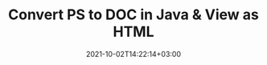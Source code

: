 ---
############################# Static ############################
layout: "autogen"
date: 2021-10-02T14:22:14+03:00
draft: false
path: "total/java/conversion/ps-to-doc/"

############################# Head ############################
head_title: "Convert PS to DOC in Java - Sample Java Code"
head_description: "Java document conversion library to convert PS to DOC and 100+ other file formats in Java & J2SE applications. View the Converted DOC document as HTML viewer."

############################# Header ############################
title: "Convert PS to DOC in Java & View as HTML"
description: "Programmatically convert PS to DOC in Java & J2SE platforms using flexible document manipulation options to customize the resultant document. Convert the complete document or some specific pages based on page numbers or selective page ranges using Java document conversion library."

############################# SubMenu ############################
submenu:
    enable: false

############################# Content ############################
content:
    enable: true
    block:
    - title_left: "PS to DOC Conversion in Java"
      content_left: |
          Perform PS to DOC file conversion in three simple steps using Java. View the converted document as HTML without any external software dependency.

          -   Create a new instance of **Converter** class and load the PS file
          -   Set **ConvertOptions** for the DOC document type
          -   Call **Convert** method of **Converter** class instance for conversion to DOC
          -   Set options for HTML viewer
          -   Create **Viewer** object to view converted DOC as HTML
          
      title_right: "Convert Remotely Located Documents"
      content_right: |
          You require `GroupDocs.Conversion` & `GroupDocs.Viewer` namespaces to convert between a wide range of popular document types such as PDF, Microsoft Word, Excel, PowerPoint, Project, Outlook, HTML, diagrams and image file formats. Explore other [Java APIs for Office documents](https://products.conholdate.com/total/java/) as offered by Conholdate.Total.
          
          Get the respective assembly files from the [downloads](https://downloads.conholdate.com/total/java) or fetch the whole package from [Maven](https://repository.conholdate.com/webapp/#/artifacts/browse/tree/General/repo) to add 'Conholdate.Total` directly in your workspace.
          
      code: |
          ```cs {linenos=false}
          // Convert PS to DOC using GroupDocs.Conversion API
          // Load the source PS file to be converted
          Converter converter = new Converter("input.ps");

          // Get the convert options ready for the target DOC format
          ConvertOptions convertOptions = new FileType().fromExtension("doc").getConvertOptions();

          // Convert to DOC format
          converter.convert("output.doc", convertOptions);

          // Create Viewer object to view the converted DOC as HTML
          try (Viewer viewer = new Viewer("output.doc"))
          {
              // Set options for HTML viewer
              HtmlViewOptions viewOptions = HtmlViewOptions.forEmbeddedResources("output{0}.html");

              // View converted DOC as HTML
              viewer.view(viewOptions);
          }
          ```
    - title_left: "Convert Password Protected PS to DOC"
      content_left: |
          Accurately load and convert documents that are protected with a password within your Java based applications. The file format conversion API also supports rendering remote documents from different sources including S3, Blob, FTP, Stream, URL or a local disk.

          -   Create new instance of **Converter** class and pass source document path
          -   Instantiate the proper **ConvertOptions** class e.g. (**PdfConvertOptions**, **WordProcessingConvertOptions**, **SpreadsheetConvertOptions** etc.)
          -   Call **convert** method of **Converter** class instance and pass filename for the converted document
        
      title_right: "Source Document Information Extraction"
      content_right: |
          The documents information extraction feature not only allows getting the basic information about the source document file but it also supports extracting some valuable file-format specific information such as project start and end dates of a Microsoft Project file, any printing restrictions on a PDF document, list of folders enclosed in an Outlook data file etc. 

          Convert popular document file formats on different operating systems such as Windows, Linux or macOS while using development environments such as NetBeans, IntelliJ IDEA and Eclipse.
          
      code: |
          ```cs {linenos=false}
          // Load and convert password protected documents
          WordProcessingLoadOptions loadOptions = new WordProcessingLoadOptions();
          loadOptions.setPassword("12345");

          // Create an instance of Converter class and pass source document path and the load options delegate as a constructor parameters
          Converter converter = new Converter("input.ps", loadOptions);

          // Instantiate PdfConvertOptions class
          PdfConvertOptions options = new PdfConvertOptions();

          // Call convert method of Converter class instance and pass filename for the converted document and the instance of ConvertOptions from the previous step
          converter.convert("output.doc, options);
          ```
############################# About Formats ############################
about_formats:
    enable: false
############################# More Formats ############################
more_formats:
    enable: true
    auto: false
    other_out_formats: PDF DOCX DOT DOTX DOTM TXT RTF HTML MHTML XLS XLSX XLSM XLT XLTX XLTM DIF PPT PPTX PPS PPSX POT POTX POTM ODT OTT EMZ WMZ SVGZ TEX DCM WMF BMP PNG GIF JPEG TIFF
############################# Back to top ###############################
back_to_top:
  enable: true
---